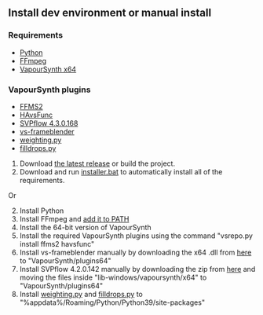 ## Install dev environment or manual install

### Requirements
- [Python](https://www.python.org/downloads)
- [FFmpeg](https://ffmpeg.org/download.html)
- [VapourSynth x64](https://www.vapoursynth.com)

### VapourSynth plugins
- [FFMS2](https://github.com/FFMS/ffms2)
- [HAvsFunc](https://github.com/HomeOfVapourSynthEvolution/havsfunc)
- [SVPflow 4.3.0.168](http://www.svp-team.com/files/gpl/svpflow-4.3.0.168.zip)
- [vs-frameblender](https://github.com/f0e/vs-frameblender)
- [weighting.py](https://github.com/f0e/blur/blob/master/plugins/weighting.py)
- [filldrops.py](https://github.com/f0e/blur/blob/master/plugins/filldrops.py)

1. Download [the latest release](https://github.com/animafps/teres/releases/latest) or build the project.
2. Download and run [installer.bat](https://raw.githubusercontent.com/animafps/teres/main/installer.bat) to automatically install all of the requirements.

Or

2. Install Python
3. Install FFmpeg and [add it to PATH](https://www.wikihow.com/Install-FFmpeg-on-Windows)
4. Install the 64-bit version of VapourSynth
5. Install the required VapourSynth plugins using the command "vsrepo.py install ffms2 havsfunc"
6. Install vs-frameblender manually by downloading the x64 .dll from [here](https://github.com/f0e/vs-frameblender/releases/latest) to "VapourSynth/plugins64"
7. Install SVPflow 4.2.0.142 manually by downloading the zip from [here](https://web.archive.org/web/20190322064557/http://www.svp-team.com/files/gpl/svpflow-4.2.0.142.zip) and moving the files inside "lib-windows/vapoursynth/x64" to "VapourSynth/plugins64"
8. Install [weighting.py](https://raw.githubusercontent.com/f0e/blur/master/plugins/weighting.py) and [filldrops.py](https://github.com/f0e/blur/blob/master/plugins/filldrops.py) to "%appdata%/Roaming/Python/Python39/site-packages"
